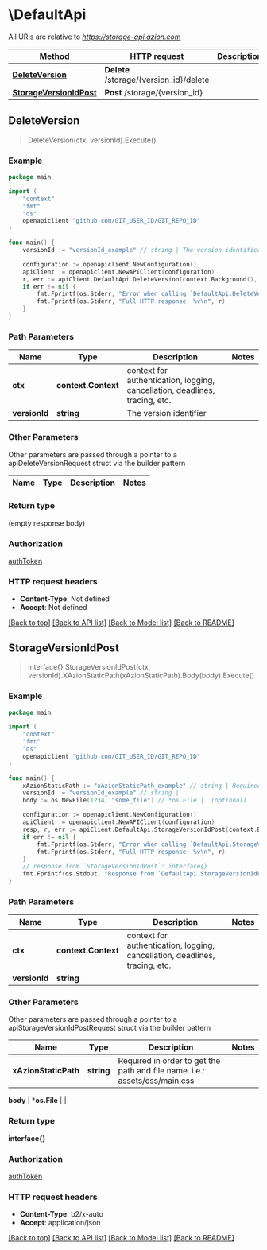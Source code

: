 # \DefaultApi

All URIs are relative to *https://storage-api.azion.com*

Method | HTTP request | Description
------------- | ------------- | -------------
[**DeleteVersion**](DefaultApi.md#DeleteVersion) | **Delete** /storage/{version_id}/delete | 
[**StorageVersionIdPost**](DefaultApi.md#StorageVersionIdPost) | **Post** /storage/{version_id} | 



## DeleteVersion

> DeleteVersion(ctx, versionId).Execute()





### Example

```go
package main

import (
    "context"
    "fmt"
    "os"
    openapiclient "github.com/GIT_USER_ID/GIT_REPO_ID"
)

func main() {
    versionId := "versionId_example" // string | The version identifier

    configuration := openapiclient.NewConfiguration()
    apiClient := openapiclient.NewAPIClient(configuration)
    r, err := apiClient.DefaultApi.DeleteVersion(context.Background(), versionId).Execute()
    if err != nil {
        fmt.Fprintf(os.Stderr, "Error when calling `DefaultApi.DeleteVersion``: %v\n", err)
        fmt.Fprintf(os.Stderr, "Full HTTP response: %v\n", r)
    }
}
```

### Path Parameters


Name | Type | Description  | Notes
------------- | ------------- | ------------- | -------------
**ctx** | **context.Context** | context for authentication, logging, cancellation, deadlines, tracing, etc.
**versionId** | **string** | The version identifier | 

### Other Parameters

Other parameters are passed through a pointer to a apiDeleteVersionRequest struct via the builder pattern


Name | Type | Description  | Notes
------------- | ------------- | ------------- | -------------


### Return type

 (empty response body)

### Authorization

[authToken](../README.md#authToken)

### HTTP request headers

- **Content-Type**: Not defined
- **Accept**: Not defined

[[Back to top]](#) [[Back to API list]](../README.md#documentation-for-api-endpoints)
[[Back to Model list]](../README.md#documentation-for-models)
[[Back to README]](../README.md)


## StorageVersionIdPost

> interface{} StorageVersionIdPost(ctx, versionId).XAzionStaticPath(xAzionStaticPath).Body(body).Execute()





### Example

```go
package main

import (
    "context"
    "fmt"
    "os"
    openapiclient "github.com/GIT_USER_ID/GIT_REPO_ID"
)

func main() {
    xAzionStaticPath := "xAzionStaticPath_example" // string | Required in order to get the path and file name. i.e.: assets/css/main.css
    versionId := "versionId_example" // string | 
    body := os.NewFile(1234, "some_file") // *os.File |  (optional)

    configuration := openapiclient.NewConfiguration()
    apiClient := openapiclient.NewAPIClient(configuration)
    resp, r, err := apiClient.DefaultApi.StorageVersionIdPost(context.Background(), versionId).XAzionStaticPath(xAzionStaticPath).Body(body).Execute()
    if err != nil {
        fmt.Fprintf(os.Stderr, "Error when calling `DefaultApi.StorageVersionIdPost``: %v\n", err)
        fmt.Fprintf(os.Stderr, "Full HTTP response: %v\n", r)
    }
    // response from `StorageVersionIdPost`: interface{}
    fmt.Fprintf(os.Stdout, "Response from `DefaultApi.StorageVersionIdPost`: %v\n", resp)
}
```

### Path Parameters


Name | Type | Description  | Notes
------------- | ------------- | ------------- | -------------
**ctx** | **context.Context** | context for authentication, logging, cancellation, deadlines, tracing, etc.
**versionId** | **string** |  | 

### Other Parameters

Other parameters are passed through a pointer to a apiStorageVersionIdPostRequest struct via the builder pattern


Name | Type | Description  | Notes
------------- | ------------- | ------------- | -------------
 **xAzionStaticPath** | **string** | Required in order to get the path and file name. i.e.: assets/css/main.css | 

 **body** | ***os.File** |  | 

### Return type

**interface{}**

### Authorization

[authToken](../README.md#authToken)

### HTTP request headers

- **Content-Type**: b2/x-auto
- **Accept**: application/json

[[Back to top]](#) [[Back to API list]](../README.md#documentation-for-api-endpoints)
[[Back to Model list]](../README.md#documentation-for-models)
[[Back to README]](../README.md)


